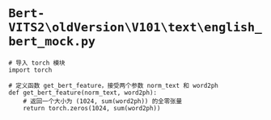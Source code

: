 # `Bert-VITS2\oldVersion\V101\text\english_bert_mock.py`

```
# 导入 torch 模块
import torch

# 定义函数 get_bert_feature，接受两个参数 norm_text 和 word2ph
def get_bert_feature(norm_text, word2ph):
    # 返回一个大小为 (1024, sum(word2ph)) 的全零张量
    return torch.zeros(1024, sum(word2ph))
```